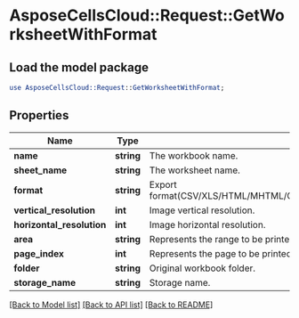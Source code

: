 # AsposeCellsCloud::Request::GetWorksheetWithFormat 

## Load the model package
```perl
use AsposeCellsCloud::Request::GetWorksheetWithFormat;
```

## Properties
Name | Type | Description | Notes
------------ | ------------- | ------------- | -------------
**name** | **string** | The workbook name. |
**sheet_name** | **string** | The worksheet name. |
**format** | **string** | Export format(CSV/XLS/HTML/MHTML/ODS/PDF/XML/TXT/TIFF/XLSB/XLSM/XLSX/XLTM/XLTX/XPS/PNG/JPG/JPEG/GIF/EMF/BMP/MD[Markdown]/Numbers). |
**vertical_resolution** | **int** | Image vertical resolution. |
**horizontal_resolution** | **int** | Image horizontal resolution. |
**area** | **string** | Represents the range to be printed. |
**page_index** | **int** | Represents the page to be printed |
**folder** | **string** | Original workbook folder. |
**storage_name** | **string** | Storage name. |  

[[Back to Model list]](../README.md#documentation-for-requests) [[Back to API list]](../README.md#documentation-for-api-endpoints) [[Back to README]](../README.md)

